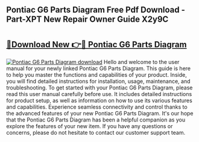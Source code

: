 ## Pontiac G6 Parts Diagram Free Pdf Download - Part-XPT New Repair Owner Guide X2y9C

# <h2><a href="http://dfushn.blite.top/?on=Pontiac+G6+Parts+Diagram">🔗Download New 👉🔴 Pontiac G6 Parts Diagram</a></h2>

[![Pontiac G6 Parts Diagram download](https://i.imgur.com/lujVjoI.png)](http://dfushn.blite.top/?on=Pontiac+G6+Parts+Diagram)
Hello and welcome to the user manual for your newly linked Pontiac G6 Parts Diagram. This guide is here to help you master the functions and capabilities of your product. Inside, you will find detailed instructions for installation, usage, maintenance, and troubleshooting. To get started with your Pontiac G6 Parts Diagram, please read this user manual carefully before use. It includes detailed instructions for product setup, as well as information on how to use its various features and capabilities. Experience seamless connectivity and control thanks to the advanced features of your new Pontiac G6 Parts Diagram. It's our hope that the Pontiac G6 Parts Diagram has been a helpful companion as you explore the features of your new item. If you have any questions or concerns, please do not hesitate to contact our customer support team.
